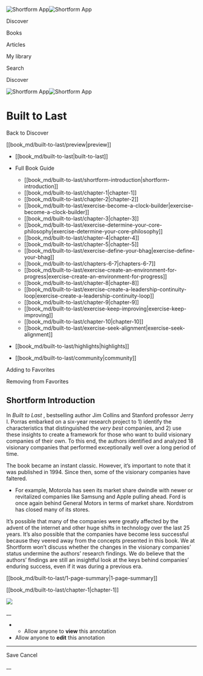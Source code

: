 ![Shortform App](/img/logo.36a2399e.svg)![Shortform App](/img/logo-dark.70c1b072.svg)

Discover

Books

Articles

My library

Search

Discover

![Shortform App](/img/logo.36a2399e.svg)![Shortform App](/img/logo-dark.70c1b072.svg)

# Built to Last

Back to Discover

[[book_md/built-to-last/preview|preview]]

  * [[book_md/built-to-last|built-to-last]]
  * Full Book Guide

    * [[book_md/built-to-last/shortform-introduction|shortform-introduction]]
    * [[book_md/built-to-last/chapter-1|chapter-1]]
    * [[book_md/built-to-last/chapter-2|chapter-2]]
    * [[book_md/built-to-last/exercise-become-a-clock-builder|exercise-become-a-clock-builder]]
    * [[book_md/built-to-last/chapter-3|chapter-3]]
    * [[book_md/built-to-last/exercise-determine-your-core-philosophy|exercise-determine-your-core-philosophy]]
    * [[book_md/built-to-last/chapter-4|chapter-4]]
    * [[book_md/built-to-last/chapter-5|chapter-5]]
    * [[book_md/built-to-last/exercise-define-your-bhag|exercise-define-your-bhag]]
    * [[book_md/built-to-last/chapters-6-7|chapters-6-7]]
    * [[book_md/built-to-last/exercise-create-an-environment-for-progress|exercise-create-an-environment-for-progress]]
    * [[book_md/built-to-last/chapter-8|chapter-8]]
    * [[book_md/built-to-last/exercise-create-a-leadership-continuity-loop|exercise-create-a-leadership-continuity-loop]]
    * [[book_md/built-to-last/chapter-9|chapter-9]]
    * [[book_md/built-to-last/exercise-keep-improving|exercise-keep-improving]]
    * [[book_md/built-to-last/chapter-10|chapter-10]]
    * [[book_md/built-to-last/exercise-seek-alignment|exercise-seek-alignment]]
  * [[book_md/built-to-last/highlights|highlights]]
  * [[book_md/built-to-last/community|community]]



Adding to Favorites 

Removing from Favorites 

## Shortform Introduction

In _Built to Last_ , bestselling author Jim Collins and Stanford professor Jerry I. Porras embarked on a six-year research project to 1) identify the characteristics that distinguished the _very best_ companies, and 2) use these insights to create a framework for those who want to build visionary companies of their own. To this end, the authors identified and analyzed 18 visionary companies that performed exceptionally well over a long period of time.

The book became an instant classic. However, it’s important to note that it was published in 1994. Since then, some of the visionary companies have faltered.

  * For example, Motorola has seen its market share dwindle with newer or revitalized companies like Samsung and Apple pulling ahead. Ford is once again behind General Motors in terms of market share. Nordstrom has closed many of its stores.



It’s possible that many of the companies were greatly affected by the advent of the internet and other huge shifts in technology over the last 25 years. It’s also possible that the companies have become less successful because they veered away from the concepts presented in this book. We at Shortform won’t discuss whether the changes in the visionary companies’ status undermine the authors’ research findings. We do believe that the authors’ findings are still an insightful look at the keys behind companies’ enduring success, even if it was during a previous era.

[[book_md/built-to-last/1-page-summary|1-page-summary]]

[[book_md/built-to-last/chapter-1|chapter-1]]

![](https://bat.bing.com/action/0?ti=56018282&Ver=2&mid=43926e60-712b-4e9d-ad70-63bb34161ed1&sid=49fff5b0636c11eeb9c611038afc8668&vid=4a005010636c11ee80c703d4c4a7acd5&vids=0&msclkid=N&pi=0&lg=en-US&sw=800&sh=600&sc=24&nwd=1&tl=Shortform%20%7C%20Book&p=https%3A%2F%2Fwww.shortform.com%2Fapp%2Fbook%2Fbuilt-to-last%2Fshortform-introduction&r=&lt=379&evt=pageLoad&sv=1&rn=466806)

__

  *   * Allow anyone to **view** this annotation
  * Allow anyone to **edit** this annotation



* * *

Save Cancel

__



